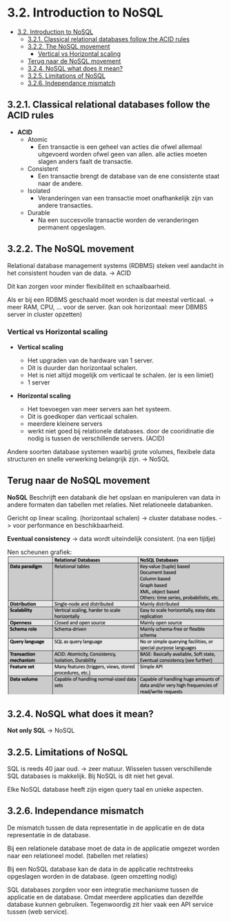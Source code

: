 # 3.2. Introduction to NoSQL

- [3.2. Introduction to NoSQL](#32-introduction-to-nosql)
  - [3.2.1. Classical relational databases follow the ACID rules](#321-classical-relational-databases-follow-the-acid-rules)
  - [3.2.2. The NoSQL movement](#322-the-nosql-movement)
    - [Vertical vs Horizontal scaling](#vertical-vs-horizontal-scaling)
  - [Terug naar de NoSQL movement](#terug-naar-de-nosql-movement)
  - [3.2.4. NoSQL what does it mean?](#324-nosql-what-does-it-mean)
  - [3.2.5. Limitations of NoSQL](#325-limitations-of-nosql)
  - [3.2.6. Independance mismatch](#326-independance-mismatch)

## 3.2.1. Classical relational databases follow the ACID rules

- **ACID**
  - Atomic
    - Een transactie is een geheel van acties die ofwel allemaal uitgevoerd worden ofwel geen van allen. alle acties moeten slagen anders faalt de transactie.
  - Consistent
    - Een transactie brengt de database van de ene consistente staat naar de andere.
  - Isolated
    - Veranderingen van een transactie moet onafhankelijk zijn van andere transacties.
  - Durable
    - Na een succesvolle transactie worden de veranderingen permanent opgeslagen.

## 3.2.2. The NoSQL movement

Relational database management systems (RDBMS) steken veel aandacht in het consistent houden van de data. -> ACID

Dit kan zorgen voor minder flexibiliteit en schaalbaarheid.

Als er bij een RDBMS geschaald moet worden is dat meestal verticaal. -> meer RAM, CPU, ... voor de server. (kan ook horizontaal: meer DBMBS server in cluster opzetten)

### Vertical vs Horizontal scaling

- **Vertical scaling**

  - Het upgraden van de hardware van 1 server.
  - Dit is duurder dan horizontaal schalen.
  - Het is niet altijd mogelijk om verticaal te schalen. (er is een limiet)
  - 1 server

- **Horizontal scaling**
  - Het toevoegen van meer servers aan het systeem.
  - Dit is goedkoper dan verticaal schalen.
  - meerdere kleinere servers
  - werkt niet goed bij relationele databases. door de cooridinatie die nodig is tussen de verschillende servers. (ACID)

Andere soorten database systemen waarbij grote volumes, flexibele data structuren en snelle verwerking belangrijk zijn. -> NoSQL

## Terug naar de NoSQL movement

**NoSQL** Beschrijft een databank die het opslaan en manipuleren van data in andere formaten dan tabellen met relaties. Niet relationeele databanken.

Gericht op linear scaling. (horizontaal schalen) -> cluster database nodes. -> voor performance en beschikbaarheid.

**Eventual consistency** -> data wordt uiteindelijk consistent. (na een tijdje)

Nen scheunen grafiek:
![scheunen grafiek](./assets/vergelijk_sql_nosql.png)

## 3.2.4. NoSQL what does it mean?

**Not only SQL** -> NoSQL

## 3.2.5. Limitations of NoSQL

SQL is reeds 40 jaar oud. -> zeer matuur.
Wisselen tussen verschillende SQL databases is makkelijk. Bij NoSQL is dit niet het geval.

Elke NoSQL database heeft zijn eigen query taal en unieke aspecten.

## 3.2.6. Independance mismatch

De mismatch tussen de data representatie in de applicatie en de data representatie in de database.

Bij een relationele database moet de data in de applicatie omgezet worden naar een relationeel model. (tabellen met relaties)

Bij een NoSQL database kan de data in de applicatie rechtstreeks opgeslagen worden in de database. (geen omzetting nodig)

SQL databases zorgden voor een integratie mechanisme tussen de applicatie en de database. Omdat meerdere applicaties dan dezelfde database kunnen gebruiken. Tegenwoordig zit hier vaak een API service tussen (web service).
